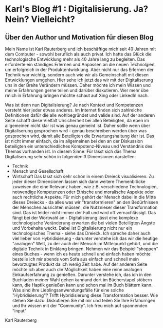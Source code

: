 # Karl's Blog #1 : Digitalisierung. Ja? Nein? Vielleicht?

## Über den Author und Motivation für diesen Blog
Mein Name ist Karl Rauterberg und ich beschäftige mich seit 40 Jahren mit dem Computer - sowohl beruflich als auch privat.
Ich hatte das Glück die technologische Entwicklung mehr als 40 Jahre lang zu begleiten. 
Das erforderte ein ständiges Erlernen und Anpassen an die neuen Technolgien um erfolgreich in der Produktentwicklung. 
Aber nicht nur das Erlernen der Technik war wichtig, sondern auch wie wir als Gemeinschaft mit diesen Entwicklungen umgehen.
Hier sehe ich jetzt das wir mit der Digitaliserung uns in der Breite Verändern müssen.
Daher möchte ich mein Wissen und meine Erfahrungen gerne teilen und darüber diskutieren.
Wer mehr übe rmich in Erfahrung bringen möchte schaut auf Xing oder LinkedIn nach.

Was ist denn nun Digitalisierung? Je nach Kontext und Kompetenzen versteht hier jeder etwas anderes.
Im Internet finden sich  zahlreiche Definitionen dafür die alle wohlbegründet und valide sind.
Auf der anderen Seite schafft diese Vielfalt Unsicherheit bei allen Beteiligten, da eben im allgemeinen nicht klar ist was genau gemeint ist.
Daher sollte wenn über Digitaliserung gesprochen wird - genau beschreiben werden über was gesprochen wird, damit alle Beteiligten die Erwartungshaltung klar ist.
Das ist nicht immer einfach, da im allgemeinen bei den an der Diskussion beteiligten ein unterschiedliches Kompotenz-Niveau und Verständnis des Themas vorhanden ist.
In diesem Sinne:
Für lässt sich das Thema Digitaliserung sehr schön in folgenden 3 Dimensionen darstellen.
+ Technik
+ Mensch und Gesellschaft
+ Wirtschaft
Das lässt sich sehr schön in einem Dreieck visualisieren.
Zu jeder dieser Dimensionen lassen sich dann weitere Themenblöcke
zuweisen die eine Relevanz haben, wie z.B. verschiedene Technologien, notwendige Kompetenzen oder Ethische und moralische Aspekte oder auch rechtliche Aspekte.
Für mich gehört der Mensch dabei in die Mitte dieses Dreiecks - da alles was wir "transformieren" an den Bedürfnissen der Menschen ausrichten müssen, die Nutznieser dieser 
Transformation sind.
Das ist leider nicht immer der Fall und wird oft vernachlässigt. 
Das fängt bei der Wortwahl an - Digitalisierung lässt eine komplexe technologische Veränderung erwarten die bei vielen Beteiligten Ängste und Vorbehalte weckt.
Dabei ist Digitalisierung nicht nur ein technologisches Thema - siehe das Dreieck.
Ich spreche daher auch viel lieber von Hybridisierung - darunter verstehe ich das wir die heutige "analogen" Welt, zu der auch der Mensch im Mittelpunkt gehört,
und die digitale Technik in Einklang bringen.
Nehmen wir das Beispiel "shoppen" eines Buches - wenn ich es heute schnell und einfach haben möchte bestelle ich mir 
abends vom Sofa aus einfach und schnell mein bevorzugtes Produkt da ich wenig Zeit habe. Auf der anderen Seite möchte ich aber auch die Möglichkeit haben eine reine
analogen Einkaufserfahrung zu genießen. Darunter verstehe ich, das ich in den Buchladen meiner Wahl gehen kannund dort im Bücherstapel stöbern kann, die Haptik genießen 
kann und schon mal im Buch blättern kann. 
Was sind ihre Lieblingsanwendungsfälle für eine solche "Hybridisierung"?
Trifft Hybridisierung diese Transformation besser. 
Wie stehen Sie dazu.
Diskutieren Sie mit mir und teilen Sie Ihre Erfahurngen und Ihr wissen mit der "Community".
Ich freu mich auf spannenden "Input"

Karl Rauterberg





